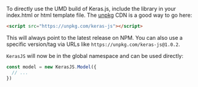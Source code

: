 To directly use the UMD build of Keras.js, include the library in your index.html or html template file. The [unpkg](https://unpkg.com/) CDN is a good way to go here:

```html
<script src="https://unpkg.com/keras-js"></script>
```

This will always point to the latest release on NPM. You can also use a specific version/tag via URLs like `https://unpkg.com/keras-js@1.0.2`.

`KerasJS` will now be in the global namespace and can be used directly:

```js
const model = new KerasJS.Model({
  // ...
})
```
